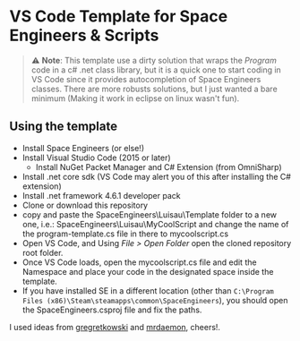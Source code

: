# VS Code Template for Space Engineers & Scripts

> :warning: **Note**: This template use a dirty solution that wraps the *Program* code in a c# .net class library, but it is a quick one to start coding in VS Code since it provides autocompletion of Space Engineers classes. There are more robusts solutions, but I just wanted a bare minimum (Making it work in eclipse on linux wasn't fun).

## Using the template
* Install Space Engineers (or else!)
* Install Visual Studio Code (2015 or later)
  * Install NuGet Packet Manager and C# Extension (from OmniSharp)
* Install .net core sdk (VS Code may alert you of this after installing the C# extension)
* Install .net framework 4.6.1 developer pack
* Clone or download this repository
* copy and paste the SpaceEngineers\Luisau\Template folder to a new one, i.e.: SpaceEngineers\Luisau\MyCoolScript and change the name of the program-template.cs file in there to mycoolscript.cs
* Open VS Code, and Using *File > Open Folder* open the cloned repository root folder.
* Once VS Code loads, open the mycoolscript.cs file and edit the Namespace and place your code in the designated space inside the template.
* If you have installed SE in a different location (other than `C:\Program Files (x86)\Steam\steamapps\common\SpaceEngineers`), you should open the SpaceEngineers.csproj file and fix the paths.

I used ideas from [gregretkowski](https://github.com/gregretkowski/VSC-SE) and [mrdaemon](https://github.com/mrdaemon), cheers!.